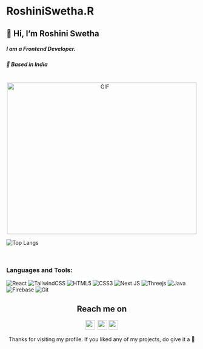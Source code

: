 # RoshiniSwetha.R

## 👋 Hi, I’m Roshini Swetha
<h5> I am a Frontend Developer.</h5>
<h5>🌱 Based in India</h5>

<br>

<div align="center">
<img height="400" width="500" alt="GIF" align="center" src="https://github.com/Roshiniswetha/RoshiniSwetha.R/assets/50800315/580d80ee-0acc-4bfe-920d-19e991b3be7c">
</div>

![Top Langs](https://github-readme-stats.vercel.app/api/top-langs/?username=roshiniswetha&layout=compact&show_icons=true&theme=radical)

<br>

### Languages and Tools:															       

![React](https://img.shields.io/badge/react-%2320232a.svg?style=for-the-badge&logo=react&logoColor=%2361DAFB)
![TailwindCSS](https://img.shields.io/badge/tailwindcss-%2338B2AC.svg?style=for-the-badge&logo=tailwind-css&logoColor=white)
![HTML5](https://img.shields.io/badge/html5-%23E34F26.svg?style=for-the-badge&logo=html5&logoColor=white)
![CSS3](https://img.shields.io/badge/css3-%231572B6.svg?style=for-the-badge&logo=css3&logoColor=white)
![Next JS](https://img.shields.io/badge/Next-black?style=for-the-badge&logo=next.js&logoColor=white)
![Threejs](https://img.shields.io/badge/threejs-black?style=for-the-badge&logo=three.js&logoColor=white)
![Java](https://img.shields.io/badge/java-%23ED8B00.svg?style=for-the-badge&logo=java&logoColor=white)
![Firebase](https://img.shields.io/badge/firebase-%23039BE5.svg?style=for-the-badge&logo=firebase)
![Git](https://img.shields.io/badge/git-%23F05033.svg?style=for-the-badge&logo=git&logoColor=white)

<h2 align="center">Reach me on</h2>
<p align="center">
<a href="mailto:swetharavindran24@gmail.com.com"><img src="https://img.shields.io/badge/Gmail-D14836?style=for-the-badge&logo=gmail&logoColor=white" height=25></a> 
<a href="[https://www.linkedin.com/in/roshiniswethar/](https://www.linkedin.com/in/roshini-swetha-r/)"><img src="https://img.shields.io/badge/linkedin-%230077B5.svg?&style=for-the-badge&logo=linkedin&logoColor=white" height=25></a> 
<a href="[https://www.instagram.com/roshiniswetha/](https://www.instagram.com/_roshini_swetha/)"><img src="https://img.shields.io/badge/instagram-%23E4405F.svg?&style=for-the-badge&logo=instagram&logoColor=white" height=25></a> 
</p>

<p align="center">Thanks for visiting my profile. If you liked any of my projects, do give it a 🌟</p>
